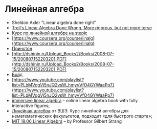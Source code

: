 # Линейная алгебра

* Sheldon Axler "Linear algebra done right"
* [Treil's Linear Algebra Done Wrong. More rigorous, but not more terse](http://www.math.brown.edu/~treil/papers/LADW/LADW.html)
* [Курс по линейной алгебре на stepic](https://stepic.org/course/Linear-Algebra-Problems-and-Methods-79/syllabus)
* [https://www.coursera.org/course/linalg](https://www.coursera.org/course/linalg)
* [Принстон](https://www.youtube.com/playlist?list=PLGqzsq0erqU7w7ZrTZ-pWWk4-AOkiGEGp)
* [http://dshinin.ru/Upload_Books2/Books/2008-07-15/200807152203201.PDF](http://dshinin.ru/Upload_Books2/Books/2008-07-15/200807152203201.PDF)
* [Бойд](https://www.youtube.com/playlist?list=PL06960BA52D0DB32B)
* [https://www.youtube.com/playlist?list=PLbMVogVj5nJQ2vsW_hmyvVfO4GYWaaPp7](https://www.youtube.com/playlist?list=PLbMVogVj5nJQ2vsW_hmyvVfO4GYWaaPp7)
* [immersive linear algebra](http://immersivemath.com/ila/index.html) – online linear algebra book with fully interactive figures;
* [Линейная алгебра](https://www.coursera.org/course/linalg) от ВШЭ. Курс линейной алгебры для нематематических факультетов, подходит «для быстрого старта»;
* [MIT 18.06 Linear Algebra](http://ocw.mit.edu/courses/mathematics/18-06sc-linear-algebra-fall-2011/) – by Professor Gilbert Strang
